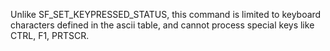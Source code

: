 Unlike SF_SET_KEYPRESSED_STATUS, this command is limited to keyboard characters defined in the ascii table, and cannot process special keys like CTRL, F1, PRTSCR.